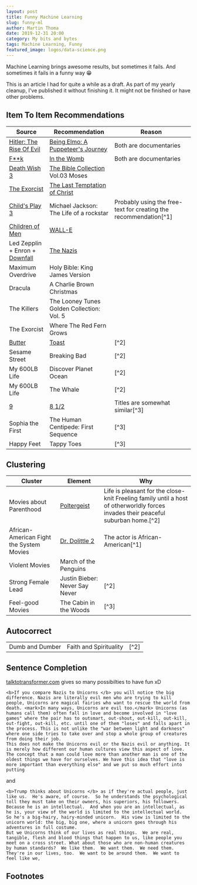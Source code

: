 ```yaml
---
layout: post
title: Funny Machine Learning
slug: funny-ml
author: Martin Thoma
date: 2019-12-31 20:00
category: My bits and bytes
tags: Machine Learning, Funny
featured_image: logos/data-science.png
---
```

Machine Learning brings awesome results, but sometimes it fails. And sometimes
it fails in a funny way 😁

<div class="info">This is an article I had for quite a while as a draft. As part of my yearly cleanup, I've published it without finishing it. It might not be finished or have other problems.</div>

## Item To Item Recommendations

<table class="table">
    <thead>
        <tr>
            <th>Source</th>
            <th>Recommendation</th>
            <th>Reason</th>
        </tr>
    </thead>
    <tbody>
        <tr>
            <td><a href="https://en.wikipedia.org/wiki/Hitler:_The_Rise_of_Evil">Hitler: The Rise Of Evil</a></td>
            <td><a href="https://en.wikipedia.org/wiki/Being_Elmo:_A_Puppeteer%27s_Journey">Being Elmo: A Puppeteer's Journey</a></td>
            <td>Both are documentaries</td>
        </tr>
        <tr>
            <td><a href="https://en.wikipedia.org/wiki/Fuck_(film)">F**k</a></td>
            <td><a href="https://en.wikipedia.org/wiki/In_the_Womb">In the Womb</a></td>
            <td>Both are documentaries</td>
        </tr>
        <tr>
            <td><a href="https://de.wikipedia.org/wiki/Death_Wish_3">Death Wish 3</a></td>
            <td><a href="https://en.wikipedia.org/wiki/Bible_Collection">The Bible Collection</a> Vol.03 Moses </td>
            <td></td>
        </tr>
        <tr>
            <td><a href="https://en.wikipedia.org/wiki/The_Exorcist_(film)">The Exorcist</a></td>
            <td><a href="https://en.wikipedia.org/wiki/The_Last_Temptation_of_Christ">The Last Temptation of Christ</a></td>
            <td></td>
        </tr>
        <tr>
            <td><a href="https://en.wikipedia.org/wiki/Child%27s_Play_3">Child's Play 3</a></td>
            <td>Michael Jackson: The Life of a rockstar</td>
            <td>Probably using the free-text for creating the recommendation[^1]</td>
        </tr>
        <tr>
            <td><a href="https://en.wikipedia.org/wiki/Children_of_Men">Children of Men</a></td>
            <td><a href="https://en.wikipedia.org/wiki/WALL-E">WALL-E</a></td>
            <td></td>
        </tr>
        <tr>
            <td>Led Zepplin + Enron + <a href="https://en.wikipedia.org/wiki/Downfall_(2004_film)">Downfall</a></td>
            <td><a href="https://en.wikipedia.org/wiki/The_Nazis:_A_Warning_from_History">The Nazis</a></td>
            <td></td>
        </tr>
        <tr>
            <td>Maximum Overdrive</td>
            <td>Holy Bible: King James Version</td>
            <td></td>
        </tr>
        <tr>
            <td>Dracula</td>
            <td>A Charlie Brown Christmas</td>
            <td></td>
        </tr>
        <tr>
            <td>The Killers</td>
            <td>The Looney Tunes Golden Collection: Vol. 5</td>
            <td></td>
        </tr>
        <tr>
            <td>The Exorcist</td>
            <td>Where The Red Fern Grows</td>
            <td></td>
        </tr>
        <tr>
            <td><a href="https://en.wikipedia.org/wiki/Butter_(1998_film)">Butter</a></td>
            <td><a href="https://en.wikipedia.org/wiki/Toast_(film)">Toast</a></td>
            <td>[^2]</td>
        </tr>
        <tr>
            <td>Sesame Street</td>
            <td>Breaking Bad</td>
            <td>[^2]</td>
        </tr>
        <tr>
            <td>My 600LB Life</td>
            <td>Discover Planet Ocean</td>
            <td>[^2]</td>
        </tr>
        <tr>
            <td>My 600LB Life</td>
            <td>The Whale</td>
            <td>[^2]</td>
        </tr>
        <tr>
            <td><a href="https://en.wikipedia.org/wiki/9_(2009_animated_film)">9</a></td>
            <td><a href="https://en.wikipedia.org/wiki/8%C2%BD">8 1/2</a></td>
            <td>Titles are somewhat similar[^3]</td>
        </tr>
        <tr>
            <td>Sophia the First</td>
            <td>The Human Centipede: First Sequence</td>
            <td>[^3]</td>
        </tr>
        <tr>
            <td>Happy Feet</td>
            <td>Tappy Toes</td>
            <td>[^3]</td>
        </tr>
    </tbody>
</table>


## Clustering

<table>
    <thead>
        <tr>
            <th>Cluster</th>
            <th>Element</th>
            <th>Why</th>
        </tr>
    </thead>
    <tbody>
        <tr>
            <td>Movies about Parenthood</td>
            <td><a href="https://en.wikipedia.org/wiki/Poltergeist_(1982_film)">Poltergeist</a></td>
            <td>Life is pleasant for the close-knit Freeling family until a host of otherworldly forces invades their peaceful suburban home.[^2]</td>
        </tr>
        <tr>
            <td>African-American Fight the System Movies</td>
            <td><a href="https://de.wikipedia.org/wiki/Dr._Dolittle_2">Dr. Dolittle 2</a></td>
            <td>The actor is African-American[^1]</td>
        </tr>
        <tr>
            <td>Violent Movies</td>
            <td>March of the Penguins</td>
            <td></td>
        </tr>
        <tr>
            <td>Strong Female Lead</td>
            <td>Justin Bieber: Never Say Never</td>
            <td>[^2]</td>
        </tr>
        <tr>
            <td>Feel-good Movies</td>
            <td>The Cabin in the Woods</td>
            <td>[^3]</td>
        </tr>
    </tbody>
</table>


## Autocorrect

<table>
    <tr>
        <td>Dumb and Dumber</td>
        <td>Faith and Spirituality</td>
        <td>[^2]</td>
    </tr>
</table>


## Sentence Completion

<a href="https://talktotransformer.com/">talktotransformer.com</a> gives so many possibilties to have fun xD

```text
<b>If you compare Nazis to Unicorns </b> you will notice the big difference. Nazis are literally evil men who are trying to kill people, Unicorns are magical fairies who want to rescue the world from death. <mark>In many ways, Unicorns are evil too.</mark> Unicorns (as humans call them) often fall in love and become involved in "love games" where the pair has to outsmart, out-shout, out-kill, out-kill, out-fight, out-kill, etc. until one of them "loses" and falls apart in the process. This is not unlike the "war between light and darkness" where one side tries to take over and stop a whole group of creatures from doing their job.
This does not make the Unicorns evil or the Nazis evil or anything. It is merely how different our human cultures view this aspect of love.
The concept that a man could love more than another man is one of the oldest things we have for ourselves. We have this idea that "love is more important than everything else" and we put so much effort into putting
```

and

```text
<b>Trump thinks about Unicorns </b> as if they're actual people, just like us.  He's aware, of course.  So he understands the psychological toll they must take on their owners, his superiors, his followers.  Because he is an intellectual.  And when you are an intellectual, as he is, your view of the world is limited to the intellectual world.  So he's a big-hairy, hairy-minded unicorn.  His view is limited to the unicorn world: the big, big one, where a unicorn goes through his adventures in full costume.
But we Unicorns think of our lives as real things.  We are real, tangible, flesh and blood things that happen to us, like people you meet on a cross street. What about those who are non-human creatures by human standards?  We like them.  We want them.  We need them.  They're in our lives, too.  We want to be around them.  We want to feel like we,
```


## Footnotes

[^1]: https://worldwideinterweb.com/funniest-netflix-suggestions-ever-25-photos/
[^2]: https://www.ranker.com/list/weird-netflix-photos/nathandavidson
[^3]: https://www.funnyordie.com/2013/7/8/17702770/6-ridiculous-netflix-suggestions
